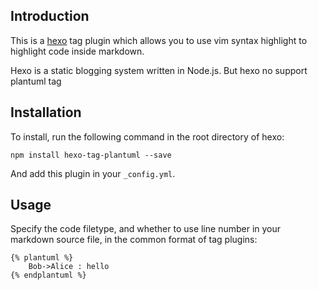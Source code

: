 ## Introduction

This is a [hexo](https://github.com/tommy351/hexo)
tag plugin which allows you to use vim syntax highlight to highlight code inside markdown.

Hexo is a static blogging system written in Node.js.
But hexo no support plantuml tag

## Installation

To install, run the following command in the root directory of hexo:
```
npm install hexo-tag-plantuml --save
```

And add this plugin in your ``_config.yml``.

## Usage

Specify the code filetype, and whether to use line number in your markdown source file, in
the common format of tag plugins:

	{% plantuml %}
        Bob->Alice : hello
	{% endplantuml %}

